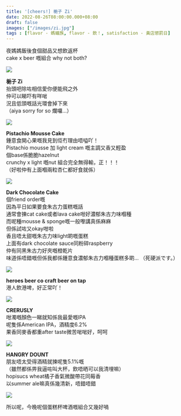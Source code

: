 ```yaml
---
title: '[cheers!] 梔子 Zi'
date: 2022-08-26T08:00:00.000+08:00
draft: false
images: ["/images/zi.jpg"]
tags : [flavor - 螞蟻族, flavor - 飲！, satisfaction - 黃店懲罰日]
---
```


夜媽媽飯後食個甜品又想飲返杯  
cake x beer 嘅組合 why not both?

![](/images/zi1.jpg)

**梔子 Zi**  
抬頭吧除咗相信愛你便能飛之外  
仲可以睇吓有咩啱  
況且低頭嘅話光環會掉下來  
（aiya sorry for so 爛囉...）  

![](/images/zi2.jpg)

**Pistachio Mousse Cake**  
鍾意食開心果嘅我見到佢冇理由唔嗌吖！  
Pistachio mousse 加 light cream 嘅主調又香又輕盈  
個base係脆脆hazelnut  
crunchy x light 嘅nut 組合完全無得輸，正！！！    
（好啦仲有上面嗰兩粒杏仁都好食就係）  

![](/images/zi3.jpg)

**Dark Chocolate Cake**  
個friend order嘅  
因為平日如果要食朱古力蛋糕嘅話  
通常會揀cat cake或者lava cake咁好濃郁朱古力味嗰種  
而呢種mousse & sponge嘅一般嚟講真係麻麻  
但係試咗又okay咁啦  
香且唔太甜嘅朱古力味light啲嘅蛋糕  
上面有dark chocolate sauce同粉碎raspberry  
仲有同黑朱古力好夾嘅橙乾片  
味道係唔錯嘅但係我都係鍾意食濃郁朱古力嗰種蛋糕多啲...
（死硬派です。）  

![](/images/zi.jpg)

**heroes beer co craft beer on tap**  
港人飲港啤，好正常吖！  

![](/images/zi4.jpg)

**CRERUSLY**  
咁濁嘅顏色一睇就知係我最愛嘅IPA  
呢隻係American IPA，酒精度6.2%  
果香同麥香都重after taste微苦啱啱好，呵呵  

![](/images/zi5.jpg)

**HANGRY DOUNT**  
朋友唔太受得酒精就揀呢隻5.1%嘅  
（雖然都係畀我逼咗叫大杯，飲唔晒可以我清埋嘛）  
hopisucs wheat橘子香氣微酸帶花同莓香  
以summer ale嘛真係幾清新，唔錯唔錯  

![](/images/zi6.jpg)

所以呢，今晚呢個蛋糕杯啤酒嘅組合又幾好喎  
